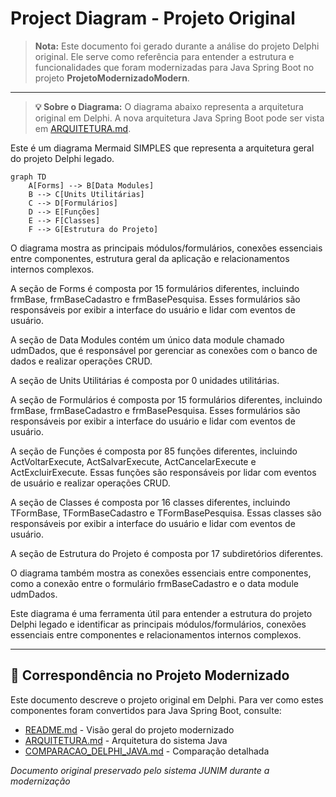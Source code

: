 # Project Diagram - Projeto Original

> **Nota:** Este documento foi gerado durante a análise do projeto Delphi original.
> Ele serve como referência para entender a estrutura e funcionalidades que foram
> modernizadas para Java Spring Boot no projeto **ProjetoModernizadoModern**.

---


> **💡 Sobre o Diagrama:** O diagrama abaixo representa a arquitetura original em Delphi.
> A nova arquitetura Java Spring Boot pode ser vista em [ARQUITETURA.md](../ARQUITETURA.md).

Este é um diagrama Mermaid SIMPLES que representa a arquitetura geral do projeto Delphi legado.

```mermaid
graph TD
    A[Forms] --> B[Data Modules]
    B --> C[Units Utilitárias]
    C --> D[Formulários]
    D --> E[Funções]
    E --> F[Classes]
    F --> G[Estrutura do Projeto]
```

O diagrama mostra as principais módulos/formulários, conexões essenciais entre componentes, estrutura geral da aplicação e relacionamentos internos complexos.

A seção de Forms é composta por 15 formulários diferentes, incluindo frmBase, frmBaseCadastro e frmBasePesquisa. Esses formulários são responsáveis por exibir a interface do usuário e lidar com eventos de usuário.

A seção de Data Modules contém um único data module chamado udmDados, que é responsável por gerenciar as conexões com o banco de dados e realizar operações CRUD.

A seção de Units Utilitárias é composta por 0 unidades utilitárias.

A seção de Formulários é composta por 15 formulários diferentes, incluindo frmBase, frmBaseCadastro e frmBasePesquisa. Esses formulários são responsáveis por exibir a interface do usuário e lidar com eventos de usuário.

A seção de Funções é composta por 85 funções diferentes, incluindo ActVoltarExecute, ActSalvarExecute, ActCancelarExecute e ActExcluirExecute. Essas funções são responsáveis por lidar com eventos de usuário e realizar operações CRUD.

A seção de Classes é composta por 16 classes diferentes, incluindo TFormBase, TFormBaseCadastro e TFormBasePesquisa. Essas classes são responsáveis por exibir a interface do usuário e lidar com eventos de usuário.

A seção de Estrutura do Projeto é composta por 17 subdiretórios diferentes.

O diagrama também mostra as conexões essenciais entre componentes, como a conexão entre o formulário frmBaseCadastro e o data module udmDados.

Este diagrama é uma ferramenta útil para entender a estrutura do projeto Delphi legado e identificar as principais módulos/formulários, conexões essenciais entre componentes e relacionamentos internos complexos.

---

## 🔄 Correspondência no Projeto Modernizado

Este documento descreve o projeto original em Delphi. Para ver como estes componentes
foram convertidos para Java Spring Boot, consulte:

- [README.md](../README.md) - Visão geral do projeto modernizado
- [ARQUITETURA.md](../ARQUITETURA.md) - Arquitetura do sistema Java
- [COMPARACAO_DELPHI_JAVA.md](../COMPARACAO_DELPHI_JAVA.md) - Comparação detalhada

*Documento original preservado pelo sistema JUNIM durante a modernização*
